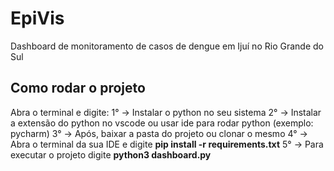 # EpiVis
Dashboard de monitoramento de casos de dengue em Ijuí no Rio Grande do Sul

## Como rodar o projeto
Abra o terminal e digite:
1° -> Instalar o python no seu sistema
2° -> Instalar a extensão do python no vscode ou usar ide para rodar python (exemplo: pycharm)
3° -> Após, baixar a pasta do projeto ou clonar o mesmo
4° -> Abra o terminal da sua IDE e digite **pip install -r requirements.txt**
5° -> Para executar o projeto digite **python3 dashboard.py**

